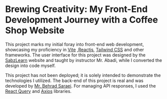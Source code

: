 # Brewing Creativity: My Front-End Development Journey with a Coffee Shop Website

This project marks my initial foray into front-end web development, showcasing my proficiency in [Vite](https://vitejs.dev/) ,[Reactjs](https://react.dev/), [Tailwind CSS](https://tailwindcss.com/) and other frameworks. The user interface for this project was designed by the [SabzLearn](<https://sabzlearn.ir/[text](https://sabzlearn.ir/)>) website and taught by instructor Mr. Abadi, while I converted the design into code myself.

This project has not been deployed; it is solely intended to demonstrate the technologies I utilized. The back-end of this project is real and was developed by [Mr. Behrad Saraei](https://github.com/Behradsa). For managing API responses, I used the [React Query](https://tanstack.com/query/latest/docs/framework/react/overview) and [Axios](https://axios-http.com/docs/intro) libraries.
